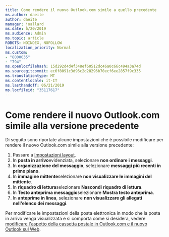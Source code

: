```yaml
---
title: Come rendere il nuovo Outlook.com simile a quello precedente
ms.author: daeite
author: daeite
manager: joallard
ms.date: 6/20/2019
ms.audience: Admin
ms.topic: article
ROBOTS: NOINDEX, NOFOLLOW
localization_priority: Normal
ms.custom:
- "8000035"
- "794"
ms.openlocfilehash: 15d292d4d4f348ef60512dc46a0c66c494a3a74d
ms.sourcegitcommit: ec6f8091c3d96c2d28296b70ecf6ee2857f9c335
ms.translationtype: MT
ms.contentlocale: it-IT
ms.lasthandoff: 06/21/2019
ms.locfileid: "35117617"
---
```

# <a name="how-to-make-the-new-outlookcom-look-like-the-old-version"></a>Come rendere il nuovo Outlook.com simile alla versione precedente

Di seguito sono riportate alcune impostazioni che è possibile modificare per rendere il nuovo Outlook.com simile alla versione precedente:

1. Passare a [Impostazioni layout](https://outlook.live.com/mail/options/mail/layout).
1. In **posta in arrivo**evidenziata, selezionare **non ordinare i messaggi**.
1. In **organizzazione del messaggio**, selezionare **messaggi più recenti in primo piano**.
1. In **immagine mittente**selezionare **non visualizzare le immagini del mittente**.
1. In **riquadro di lettura**selezionare **Nascondi riquadro di lettura**.
1. In **Testo anteprima messaggio**selezionare **Mostra testo anteprima**.
1. In **anteprime in linea**, selezionare **non visualizzare gli allegati nell'elenco dei messaggi**.

Per modificare le impostazioni della posta elettronica in modo che la posta in arrivo venga visualizzata e si comporta come si desidera, vedere [modificare l'aspetto della cassetta postale in Outlook.com e il nuovo Outlook sul Web](https://support.office.com/article/b41c2ecb-f23c-42b3-b7f8-659646d5e58c?wt.mc_id=Office_Outlook_com_Alchemy).